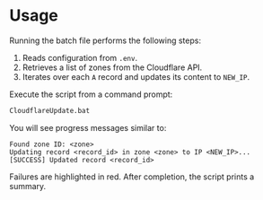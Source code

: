 # Usage

Running the batch file performs the following steps:

1. Reads configuration from `.env`.
2. Retrieves a list of zones from the Cloudflare API.
3. Iterates over each `A` record and updates its content to `NEW_IP`.

Execute the script from a command prompt:

```sh
CloudflareUpdate.bat
```

You will see progress messages similar to:

```
Found zone ID: <zone>
Updating record <record_id> in zone <zone> to IP <NEW_IP>...
[SUCCESS] Updated record <record_id>
```

Failures are highlighted in red. After completion, the script prints a summary.

